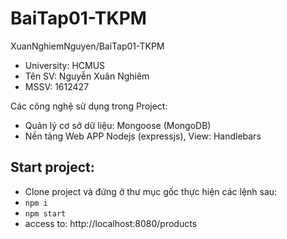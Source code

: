 # BaiTap01-TKPM
XuanNghiemNguyen/BaiTap01-TKPM
+ University: HCMUS
+ Tên SV: Nguyễn Xuân Nghiêm
+ MSSV: 1612427

Các công nghệ sử dụng trong Project:
+ Quản lý cơ sở dữ liệu: Mongoose (MongoDB)
+ Nền tảng Web APP Nodejs (expressjs), View: Handlebars

## Start project:
+ Clone project và đứng ở thư mục gốc thực hiện các lệnh sau:
+ `npm i`
+ `npm start`
+ access to: http://localhost:8080/products
